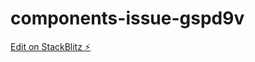# components-issue-gspd9v

[Edit on StackBlitz ⚡️](https://stackblitz.com/edit/components-issue-gspd9v)